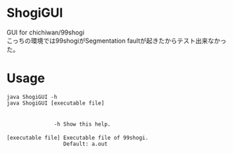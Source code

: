 # ShogiGUI
GUI for chichiwan/99shogi<br>
こっちの環境では99shogiがSegmentation faultが起きたからテスト出来なかった。

# Usage
`java ShogiGUI -h`<br>
`java ShogiGUI [executable file]`<br>
<br>
<br>
`               -h Show this help.`<br>
<br>
`[executable file] Executable file of 99shogi.`<br>
`                  Default: a.out`<br>
